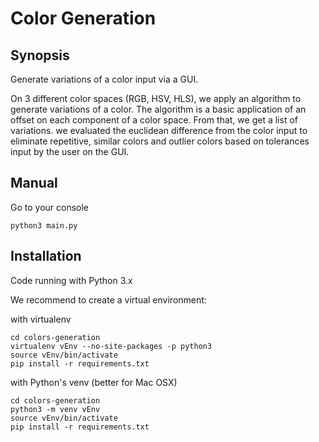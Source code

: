 # Color Generation

## Synopsis

Generate variations of a color input via a GUI.

On 3 different color spaces (RGB, HSV, HLS), we apply an algorithm to generate variations of a color. 
The algorithm is a basic application of an offset on each component of a color space.
From that, we get a list of variations. we evaluated the euclidean difference from the color input to eliminate repetitive, similar colors and outlier colors based on tolerances input by the user on the GUI.

## Manual

Go to your console

```
python3 main.py
```

## Installation

Code running with Python 3.x

We recommend to create a virtual environment:

with virtualenv
```
cd colors-generation
virtualenv vEnv --no-site-packages -p python3
source vEnv/bin/activate
pip install -r requirements.txt
```
with Python's venv (better for Mac OSX)
```
cd colors-generation
python3 -m venv vEnv
source vEnv/bin/activate
pip install -r requirements.txt
```



